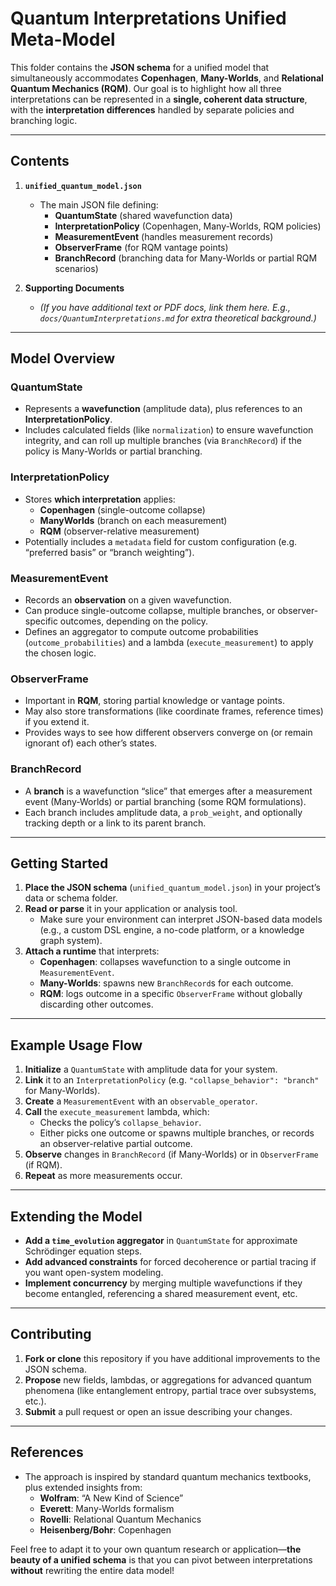 # Quantum Interpretations Unified Meta-Model

This folder contains the **JSON schema** for a unified model that simultaneously accommodates **Copenhagen**, **Many-Worlds**, and **Relational Quantum Mechanics (RQM)**. Our goal is to highlight how all three interpretations can be represented in a **single, coherent data structure**, with the **interpretation differences** handled by separate policies and branching logic.

---

## Contents

1. **`unified_quantum_model.json`**  
   - The main JSON file defining:
     - **QuantumState** (shared wavefunction data)
     - **InterpretationPolicy** (Copenhagen, Many-Worlds, RQM policies)
     - **MeasurementEvent** (handles measurement records)
     - **ObserverFrame** (for RQM vantage points)
     - **BranchRecord** (branching data for Many-Worlds or partial RQM scenarios)

2. **Supporting Documents**  
   - *(If you have additional text or PDF docs, link them here. E.g., `docs/QuantumInterpretations.md` for extra theoretical background.)*

---

## Model Overview

### QuantumState
- Represents a **wavefunction** (amplitude data), plus references to an **InterpretationPolicy**.  
- Includes calculated fields (like `normalization`) to ensure wavefunction integrity, and can roll up multiple branches (via `BranchRecord`) if the policy is Many-Worlds or partial branching.

### InterpretationPolicy
- Stores **which interpretation** applies:  
  - **Copenhagen** (single-outcome collapse)  
  - **ManyWorlds** (branch on each measurement)  
  - **RQM** (observer-relative measurement)  
- Potentially includes a `metadata` field for custom configuration (e.g. “preferred basis” or “branch weighting”).

### MeasurementEvent
- Records an **observation** on a given wavefunction.  
- Can produce single-outcome collapse, multiple branches, or observer-specific outcomes, depending on the policy.  
- Defines an aggregator to compute outcome probabilities (`outcome_probabilities`) and a lambda (`execute_measurement`) to apply the chosen logic.

### ObserverFrame
- Important in **RQM**, storing partial knowledge or vantage points.  
- May also store transformations (like coordinate frames, reference times) if you extend it.  
- Provides ways to see how different observers converge on (or remain ignorant of) each other’s states.

### BranchRecord
- A **branch** is a wavefunction “slice” that emerges after a measurement event (Many-Worlds) or partial branching (some RQM formulations).  
- Each branch includes amplitude data, a `prob_weight`, and optionally tracking depth or a link to its parent branch.

---

## Getting Started

1. **Place the JSON schema** (`unified_quantum_model.json`) in your project’s data or schema folder.
2. **Read or parse** it in your application or analysis tool.  
   - Make sure your environment can interpret JSON-based data models (e.g., a custom DSL engine, a no-code platform, or a knowledge graph system).
3. **Attach a runtime** that interprets:
   - **Copenhagen**: collapses wavefunction to a single outcome in `MeasurementEvent`.
   - **Many-Worlds**: spawns new `BranchRecord`s for each outcome.
   - **RQM**: logs outcome in a specific `ObserverFrame` without globally discarding other outcomes.

---

## Example Usage Flow

1. **Initialize** a `QuantumState` with amplitude data for your system.
2. **Link** it to an `InterpretationPolicy` (e.g. `"collapse_behavior": "branch"` for Many-Worlds).
3. **Create** a `MeasurementEvent` with an `observable_operator`.
4. **Call** the `execute_measurement` lambda, which:
   - Checks the policy’s `collapse_behavior`.
   - Either picks one outcome or spawns multiple branches, or records an observer-relative partial outcome.
5. **Observe** changes in `BranchRecord` (if Many-Worlds) or in `ObserverFrame` (if RQM).
6. **Repeat** as more measurements occur.

---

## Extending the Model

- **Add a `time_evolution` aggregator** in `QuantumState` for approximate Schrödinger equation steps.
- **Add advanced constraints** for forced decoherence or partial tracing if you want open-system modeling.
- **Implement concurrency** by merging multiple wavefunctions if they become entangled, referencing a shared measurement event, etc.

---

## Contributing

1. **Fork or clone** this repository if you have additional improvements to the JSON schema.
2. **Propose** new fields, lambdas, or aggregations for advanced quantum phenomena (like entanglement entropy, partial trace over subsystems, etc.).
3. **Submit** a pull request or open an issue describing your changes.

---

## References

- The approach is inspired by standard quantum mechanics textbooks, plus extended insights from:
  - **Wolfram**: “A New Kind of Science”
  - **Everett**: Many-Worlds formalism
  - **Rovelli**: Relational Quantum Mechanics
  - **Heisenberg/Bohr**: Copenhagen

Feel free to adapt it to your own quantum research or application—**the beauty of a unified schema** is that you can pivot between interpretations **without** rewriting the entire data model!
